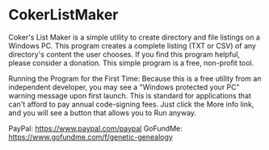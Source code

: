 # CokerListMaker
Coker's List Maker is a simple utility to create directory and file listings on a Windows PC. This program creates a complete listing (TXT or CSV) of any directory's content the user chooses. If you find this program helpful, please consider a donation. This simple program is a free, non-profit tool. 

Running the Program for the First Time:
Because this is a free utility from an independent developer, you may see a "Windows protected your PC" warning message upon first launch. This is standard for applications that can't afford to pay annual code-signing fees. Just click the More info link, and you will see a button that allows you to Run anyway.

PayPal: https://www.paypal.com/paypal
GoFundMe: https://www.gofundme.com/f/genetic-genealogy
